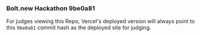 ### Bolt.new Hackathon 9be0a81
For judges viewing this Repo, Vercel's deployed version will always point to this `9be0a81` commit hash as the deployed site for judging.

